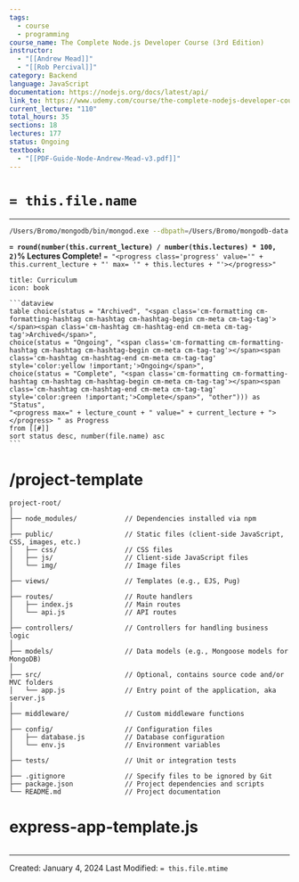 ```yaml
---
tags:
  - course
  - programming
course_name: The Complete Node.js Developer Course (3rd Edition)
instructor:
  - "[[Andrew Mead]]"
  - "[[Rob Percival]]"
category: Backend
language: JavaScript
documentation: https://nodejs.org/docs/latest/api/
link_to: https://www.udemy.com/course/the-complete-nodejs-developer-course-2/
current_lecture: "110"
total_hours: 35
sections: 18
lectures: 177
status: Ongoing
textbook:
  - "[[PDF-Guide-Node-Andrew-Mead-v3.pdf]]"
---
```

# `= this.file.name`
---

```bash
/Users/Bromo/mongodb/bin/mongod.exe --dbpath=/Users/Bromo/mongodb-data
```

**`= round(number(this.current_lecture) / number(this.lectures) * 100, 2)`% Lectures Complete!**
`= "<progress class='progress' value='" + this.current_lecture + "' max= '" + this.lectures + "'></progress>"`

````ad-example
title: Curriculum
icon: book

```dataview
table choice(status = "Archived", "<span class='cm-formatting cm-formatting-hashtag cm-hashtag cm-hashtag-begin cm-meta cm-tag-tag'></span><span class='cm-hashtag cm-hashtag-end cm-meta cm-tag-tag'>Archived</span>",
choice(status = "Ongoing", "<span class='cm-formatting cm-formatting-hashtag cm-hashtag cm-hashtag-begin cm-meta cm-tag-tag'></span><span class='cm-hashtag cm-hashtag-end cm-meta cm-tag-tag' style='color:yellow !important;'>Ongoing</span>",
choice(status = "Complete", "<span class='cm-formatting cm-formatting-hashtag cm-hashtag cm-hashtag-begin cm-meta cm-tag-tag'></span><span class='cm-hashtag cm-hashtag-end cm-meta cm-tag-tag' style='color:green !important;'>Complete</span>", "other"))) as "Status",
"<progress max=" + lecture_count + " value=" + current_lecture + "> </progress> " as Progress
from [[#]]
sort status desc, number(file.name) asc
```

````
# /project-template

```less
project-root/
│
├── node_modules/            // Dependencies installed via npm
│
├── public/                  // Static files (client-side JavaScript, CSS, images, etc.)
│   ├── css/                 // CSS files
│   ├── js/                  // Client-side JavaScript files
│   └── img/                 // Image files
│
├── views/                   // Templates (e.g., EJS, Pug)
│
├── routes/                  // Route handlers
│   ├── index.js             // Main routes
│   └── api.js               // API routes
│
├── controllers/             // Controllers for handling business logic
│
├── models/                  // Data models (e.g., Mongoose models for MongoDB)
│
├── src/                     // Optional, contains source code and/or MVC folders
│   └── app.js               // Entry point of the application, aka server.js
│
├── middleware/              // Custom middleware functions
│
├── config/                  // Configuration files
│   ├── database.js          // Database configuration
│   └── env.js               // Environment variables
│
├── tests/                   // Unit or integration tests
│
├── .gitignore               // Specify files to be ignored by Git
├── package.json             // Project dependencies and scripts
└── README.md                // Project documentation
```

# express-app-template.js

```
```


---
Created: January 4, 2024
Last Modified: `= this.file.mtime`
